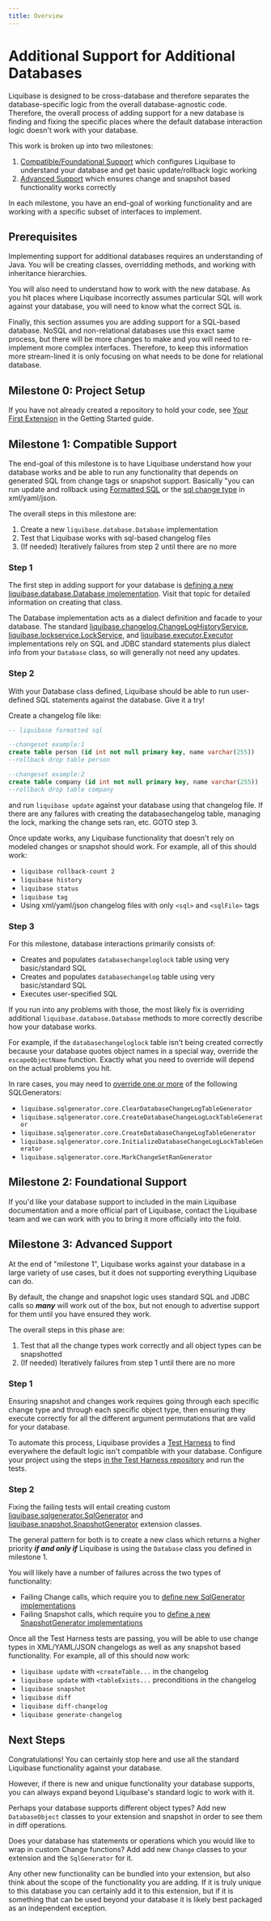 ```yaml
---
title: Overview
---
```


# Additional Support for Additional Databases

Liquibase is designed to be cross-database and therefore separates the database-specific logic from the overall database-agnostic code.
Therefore, the overall process of adding support for a new database is finding and fixing the specific places where the default database interaction logic
doesn't work with your database.

This work is broken up into two milestones:

1. [Compatible/Foundational Support](#compatible) which configures Liquibase to understand your database and get basic update/rollback logic working
2. [Advanced Support](#advanced) which ensures change and snapshot based functionality works correctly

In each milestone, you have an end-goal of working functionality and are working with a specific subset of interfaces to implement. 

## Prerequisites

Implementing support for additional databases requires an understanding of Java. 
You will be creating classes, overridding methods, and working with inheritance hierarchies.

You will also need to understand how to work with the new database.
As you hit places where Liquibase incorrectly assumes particular SQL will work against your database, you will need to know what the correct SQL is.

Finally, this section assumes you are adding support for a SQL-based database. 
NoSQL and non-relational databases use this exact same process, but there will be more changes to make and you will need to re-implement more complex interfaces.
Therefore, to keep this information more stream-lined it is only focusing on what needs to be done for relational database. 

## Milestone 0: Project Setup

If you have not already created a repository to hold your code, see [Your First Extension](/extensions/get-started/your-first-extension) in the Getting Started guide. 

## <a name="compatible"></a>Milestone 1: Compatible Support

The end-goal of this milestone is to have Liquibase understand how your database works and be able
to run any functionality that depends on generated SQL from change tags or snapshot support.
Basically "you can run update and rollback using [Formatted SQL](https://docs.liquibase.com/concepts/changelogs/sql-format.html) or 
the [sql change type](https://docs.liquibase.com/change-types/sql.html) in xml/yaml/json.

The overall steps in this milestone are:

1. Create a new `liquibase.database.Database` implementation
2. Test that Liquibase works with sql-based changelog files
3. (If needed) Iteratively failures from step 2 until there are no more

### Step 1

The first step in adding support for your database is [defining a new liquibase.database.Database implementation](database).
Visit that topic for detailed information on creating that class.

The Database implementation acts as a dialect definition and facade to your database. 
The standard [liquibase.changelog.ChangeLogHistoryService](https://javadocs.liquibase.com/liquibase-core/liquibase/changelog/ChangeLogHistoryService.html), 
[liquibase.lockservice.LockService](https://javadocs.liquibase.com/liquibase-core/liquibase/lockservice/LockService.html), and [liquibase.executor.Executor](https://javadocs.liquibase.com/liquibase-core/liquibase/executor/Executor.html)
implementations rely on SQL and JDBC standard statements plus dialect info from your `Database` class, so will generally not need any updates.

### Step 2

With your Database class defined, Liquibase should be able to run user-defined SQL statements against the database. Give it a try!

Create a changelog file like:

```sql
-- liquibase formatted sql

--changeset example:1
create table person (id int not null primary key, name varchar(255))
--rollback drop table person

--changeset example:2
create table company (id int not null primary key, name varchar(255))
--rollback drop table company
```

and run `liquibase update` against your database using that changelog file. 
If there are any failures with creating the databasechangelog table, managing the lock, marking the change sets ran, etc. GOTO step 3.

Once update works, any Liquibase functionality that doesn't rely on modeled changes or snapshot should work. For example, all of this should work:

- `liquibase rollback-count 2`
- `liquibase history`
- `liquibase status`
- `liquibase tag`
- Using xml/yaml/json changelog files with only `<sql>` and `<sqlFile>` tags

### Step 3

For this milestone, database interactions primarily consists of:

- Creates and populates `databasechangeloglock` table using very basic/standard SQL
- Creates and populates `databasechangelog` table using very basic/standard SQL
- Executes user-specified SQL

If you run into any problems with those, the most likely fix is overriding additional `liquibase.database.Database` methods to more correctly
describe how your database works. 

For example, if the `databasechangeloglock` table isn't being created correctly because your database quotes object names in a special way, override the `escapeObjectName` function.
Exactly what you need to override will depend on the actual problems you hit.

In rare cases, you may need to [override one or more](../sql-generator) of the following SQLGenerators:
- `liquibase.sqlgenerator.core.ClearDatabaseChangeLogTableGenerator`
- `liquibase.sqlgenerator.core.CreateDatabaseChangeLogLockTableGenerator`
- `liquibase.sqlgenerator.core.CreateDatabaseChangeLogTableGenerator`
- `liquibase.sqlgenerator.core.InitializeDatabaseChangeLogLockTableGenerator`
- `liquibase.sqlgenerator.core.MarkChangeSetRanGenerator`

## Milestone 2: Foundational Support

If you'd like your database support to included in the main Liquibase documentation and a more official part of Liquibase, contact the Liquibase team and we can work
with you to bring it more officially into the fold.

## <a name="advanced"></a>Milestone 3: Advanced Support

At the end of "milestone 1", Liquibase works against your database in a large variety of use cases, but it does not supporting everything Liquibase can do. 

By default, the change and snapshot logic uses standard SQL and JDBC calls so **_many_** will work out of the box, but not enough to advertise support for them until you have ensured they work.

The overall steps in this phase are:
1. Test that all the change types work correctly and all object types can be snapshotted
2. (If needed) Iteratively failures from step 1 until there are no more

### Step 1

Ensuring snapshot and changes work requires going through each specific change type and through each specific object type, then ensuring they execute correctly for all the different argument permutations that are valid for your database.

To automate this process, Liquibase provides a [Test Harness](https://github.com/liquibase/liquibase-test-harness/blob/main/README.extensions.html) to find everywhere the default logic isn't compatible with your database.
Configure your project using the steps [in the Test Harness repository](https://github.com/liquibase/liquibase-test-harness/blob/main/README.extensions.html) and run the tests.

### Step 2

Fixing the failing tests will entail creating custom [liquibase.sqlgenerator.SqlGenerator](https://javadocs.liquibase.com/liquibase-core/liquibase/sqlgenerator/SqlGenerator.html)
and [liquibase.snapshot.SnapshotGenerator](https://javadocs.liquibase.com/liquibase-core/liquibase/snapshot/SnapshotGenerator.html) extension classes. 

The general pattern for both is to create a new class which returns a higher priority **_if and only if_** Liquibase is using the `Database` class you defined in milestone 1.

You will likely have a number of failures across the two types of functionality:

- Failing Change calls, which require you to [define new SqlGenerator implementations](../sql-generator) 
- Failing Snapshot calls, which require you to [define a new SnapshotGenerator implementations](../snapshot-generator)

Once all the Test Harness tests are passing, you will be able to use change types in XML/YAML/JSON changelogs as well as any snapshot based functionality.
For example, all of this should now work:

- `liquibase update` with `<createTable...` in the changelog
- `liquibase update` with `<tableExists...` preconditions in the changelog
- `liquibase snapshot`
- `liquibase diff`
- `liquibase diff-changelog`
- `liquibase generate-changelog`

## Next Steps

Congratulations! You can certainly stop here and use all the standard Liquibase functionality against your database. 

However, if there is new and unique functionality your database supports, you can always expand beyond Liquibase's standard logic to 
work with it.

Perhaps your database supports different object types? Add new `DatabaseObject` classes to your extension and snapshot in order to see them in diff operations.

Does your database has statements or operations which you would like to wrap in custom Change functions? Add add new `Change` classes to your extension and the `SqlGenerator` for it.

Any other new functionality can be bundled into your extension, but also think about the scope of the functionality you are adding. 
If it is truly unique to this database you can certainly add it to this extension, but if it is something that can be used beyond your database it is likely best packaged as an independent exception.  

